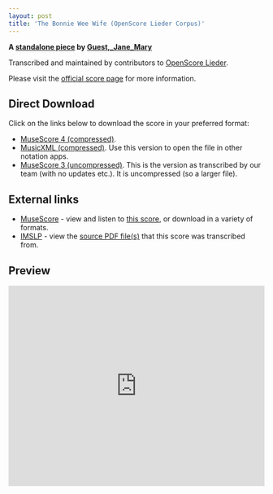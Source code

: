 ```yaml
---
layout: post
title: 'The Bonnie Wee Wife (OpenScore Lieder Corpus)'
---
```


__A [standalone piece](https://fourscoreandmore.org/openscore/lieder/Guest%2C_Jane_Mary/_/) by [Guest,_Jane_Mary](https://fourscoreandmore.org/openscore/lieder/Guest%2C_Jane_Mary)__

Transcribed and maintained by contributors to [OpenScore Lieder].

Please visit the [official score page] for more information.

[official score page]: https://musescore.com/openscore-lieder-corpus/scores/6621051
[OpenScore Lieder]: https://musescore.com/openscore-lieder-corpus

## Direct Download

Click on the links below to download the score in your preferred format:
- [MuseScore 4 (compressed)](https://fourscoreandmore.org/openscore/lieder/Guest%2C_Jane_Mary/_/The_Bonnie_Wee_Wife.mscz).
- [MusicXML (compressed)](https://fourscoreandmore.org/openscore/lieder/Guest%2C_Jane_Mary/_/The_Bonnie_Wee_Wife.mxl). Use this version to open the file in other notation apps.
- [MuseScore 3 (uncompressed)](https://raw.githubusercontent.com/OpenScore/Lieder/refs/heads/main/scores/Guest%2C_Jane_Mary/_/The_Bonnie_Wee_Wife/lc6621051.mscx). This is the version as transcribed by our team (with no updates etc.). It is uncompressed (so a larger file).

## External links

- [MuseScore] - view and listen to [this score][MuseScore], or download in a variety of formats.
- [IMSLP] - view the [source PDF file(s)][IMSLP] that this score was transcribed from.

[MuseScore]: https://musescore.com/score/6621051
[IMSLP]: https://imslp.org/wiki/Special:ReverseLookup/661154

## Preview

<iframe width="100%" height="394" src="https://musescore.com/openscore-lieder-corpus/scores/6621051/embed" frameborder="0" allowfullscreen allow="autoplay; fullscreen"></iframe>
